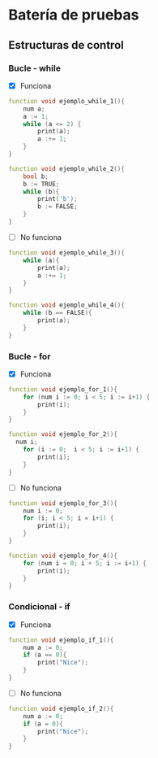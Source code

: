 # Batería de pruebas
## Estructuras de control
### Bucle - while
- [x] Funciona
```d
function void ejemplo_while_1(){
    num a;
    a := 1;
    while (a <= 2) {
        print(a);
        a :+= 1;        
    }
}

function void ejemplo_while_2(){
    bool b;
    b := TRUE;
    while (b){
        print('b');
        b := FALSE;
    }
}
```
- [ ] No funciona
```d
function void ejemplo_while_3(){
    while (a){
        print(a);
        a :+= 1;  
    }
}

function void ejemplo_while_4(){
    while (b == FALSE){
        print(a);
    }
}
```
### Bucle - for
- [x] Funciona  
```d
function void ejemplo_for_1(){
    for (num i := 0; i < 5; i := i+1) {
        print(i);
    }
}

function void ejemplo_for_2(){
  num i;
    for (i := 0;  i < 5; i := i+1) {
        print(i);
    }
}
``` 
- [ ] No funciona
```d 
function void ejemplo_for_3(){
    num i := 0;
    for (i; i < 5; i = i+1) {
        print(i);
    }
}

function void ejemplo_for_4(){
    for (num i = 0; i + 5; i := i+1) {
        print(i);
    }
}
```
### Condicional - if
- [x] Funciona
```d
function void ejemplo_if_1(){
    num a := 0;
    if (a == 0){
        print("Nice");
    }
}
```
- [ ] No funciona
```d
function void ejemplo_if_2(){
    num a := 0;
    if (a = 0){
        print("Nice");
    }
}
``` 
